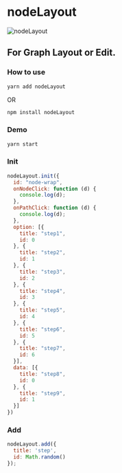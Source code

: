 # nodeLayout

![nodeLayout](https://zkboxing.com/friday/static/media/connection.2be91f9c.png)

## For Graph Layout or Edit.

### How to use

```bash
yarn add nodeLayout
```
OR
```bash
npm install nodeLayout
```

### Demo
```bash
yarn start
```

### Init
```js
nodeLayout.init({
  id: "node-wrap",
  onNodeClick: function (d) {
    console.log(d);
  },
  onPathClick: function (d) {
    console.log(d);
  },
  option: [{
    title: "step1",
    id: 0
  }, {
    title: "step2",
    id: 1
  }, {
    title: "step3",
    id: 2
  }, {
    title: "step4",
    id: 3
  }, {
    title: "step5",
    id: 4
  }, {
    title: "step6",
    id: 5
  }, {
    title: "step7",
    id: 6
  }],
  data: [{
    title: "step8",
    id: 0
  }, {
    title: "step9",
    id: 1
  }] 
})
```
### Add
```js
nodeLayout.add({
  title: 'step',
  id: Math.random()
});
```